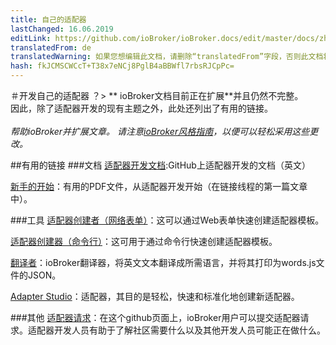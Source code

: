 ```yaml
---
title: 自己的适配器
lastChanged: 16.06.2019
editLink: https://github.com/ioBroker/ioBroker.docs/edit/master/docs/zh-cn/dev/adapterdev.md
translatedFrom: de
translatedWarning: 如果您想编辑此文档，请删除“translatedFrom”字段，否则此文档将再次自动翻译
hash: fkJCMSCWCcT+T38x7eNCj8PglB4aBBWfl7rbsRJCpPc=
---
```

＃开发自己的适配器
？&gt; ** ioBroker文档目前正在扩展**并且仍然不完整。 <br>因此，除了适配器开发的现有主题之外，此处还列出了有用的链接。 <br><br> *帮助ioBroker并扩展文章。* *请注意[ioBroker风格指南](community/styleguidedoc)，以便可以轻松采用这些更改。*

##有用的链接
###文档
[适配器开发文档](https://github.com/ioBroker/ioBroker/wiki/Adapter-Development-Documentation):GitHub上适配器开发的文档（英文）

[新手的开始](https://forum.iobroker.net/topic/12663/adapter-entwicklung-kick-start-f%C3%BCr-neulinge)：有用的PDF文件，从适配器开发开始（在链接线程的第一篇文章中）。

###工具
[适配器创建者（网络表单）](https://adapter-creator.iobroker.in/)：这可以通过Web表单快速创建适配器模板。

[适配器创建器（命令行）](https://forum.iobroker.net/topic/17200/aufruf-iobroker-adapter-creator-testen)：这可用于通过命令行快速创建适配器模板。

[翻译者](https://translator.iobroker.in/)：ioBroker翻译器，将英文文本翻译成所需语言，并将其打印为words.js文件的JSON。

[Adapter Studio](https://github.com/Jey-Cee/ioBroker.adapter-studio)：适配器，其目的是轻松，快速和标准化地创建新适配器。

###其他
[适配器请求](https://github.com/ioBroker/AdapterRequests/issues?page=1&q=is%3Aissue+is%3Aopen)：在这个github页面上，ioBroker用户可以提交适配器请求。适配器开发人员有助于了解社区需要什么以及其他开发人员可能正在做什么。